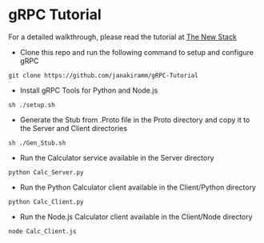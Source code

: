# gRPC Tutorial

For a detailed walkthrough, please read the tutorial at [The New Stack](http://thenewstack.io)

* Clone this repo and run the following command to setup and configure gRPC

```
git clone https://github.com/janakiramm/gRPC-Tutorial

````

* Install gRPC Tools for Python and Node.js

```
sh ./setup.sh

````

* Generate the Stub from .Proto file in the Proto directory and copy it to the Server and Client directories

```
sh ./Gen_Stub.sh

````


* Run the Calculator service available in the Server directory

```
python Calc_Server.py

````

* Run the Python Calculator client available in the Client/Python directory

```
python Calc_Client.py

````

* Run the Node.js Calculator client available in the Client/Node directory

```
node Calc_Client.js

````
